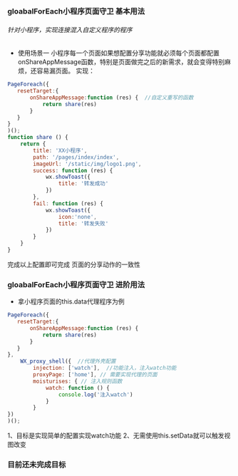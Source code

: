###  gloabalForEach小程序页面守卫 基本用法
###### 针对小程序，实现连接混入自定义程序的程序

    
-  使用场景一
小程序每一个页面如果想配置分享功能就必须每个页面都配置onShareAppMessage函数，特别是页面做完之后的新需求，就会变得特别麻烦，还容易漏页面。
实现：
```javascript
PageForeach({
   resetTarget:{
       onShareAppMessage:function (res) {  //自定义重写的函数
           return share(res)
       }
   }
}
)();
function share () {
	return {
        title: 'XX小程序',
        path: '/pages/index/index',
        imageUrl: '/static/img/logo1.png',
        success: function (res) {
            wx.showToast({
                title: '转发成功'
            })
        },
        fail: function (res) {
            wx.showToast({
                icon:'none',
                title: '转发失败'
            })
        }
    }
}
```
完成以上配置即可完成 页面的分享动作的一致性


###  gloabalForEach小程序页面守卫 进阶用法
- 拿小程序页面的this.data代理程序为例

```javascript
PageForeach({
   resetTarget:{
       onShareAppMessage:function (res) {
           return share(res)
       }
   }
},
    WX_proxy_shell({  //代理外壳配置
        injection: ['watch'],  //功能注入，注入watch功能
        proxyPage: ['home'], // 需要实现代理的页面 
        moisturises: { // 注入规则函数
            watch: function () {
                console.log('注入watch')
            }
        }
})
)();
```
1、目标是实现简单的配置实现watch功能
2、无需使用this.setData就可以触发视图改变

### 目前还未完成目标

